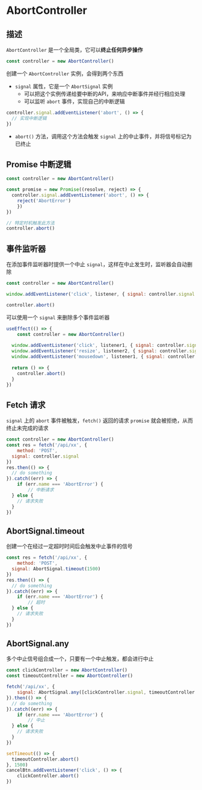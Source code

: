 # AbortController

## 描述

`AbortController` 是一个全局类，它可以**终止任何异步操作**

```js
const controller = new AbortController()
```

创建一个 `AbortController` 实例，会得到两个东西

- `signal` 属性，它是一个 `AbortSignal` 实例
  - 可以把这个实例传递给要中断的API，来响应中断事件并经行相应处理
  - 可以监听 `abort` 事件，实现自己的中断逻辑

```js
controller.signal.addEventListener('abort', () => {
  // 实现中断逻辑
})
```

- `abort()` 方法，调用这个方法会触发 `signal` 上的中止事件，并将信号标记为已终止

## Promise 中断逻辑

```js
const controller = new AbortController()

const promise = new Promise((resolve, reject) => {
  controller.signal.addEventListener('abort', () => {
  	reject('AbortError')
	})
})

// 特定时机触发此方法
controller.abort()
```

## 事件监听器

在添加事件监听器时提供一个中止 `signal`，这样在中止发生时，监听器会自动删除

```js
const controller = new AbortController()

window.addEventListener('click', listener, { signal: controller.signal })

controller.abort()
```

可以使用一个 `signal` 来删除多个事件监听器

```js
useEffect(() => {
	const controller = new AbortController()
  
  window.addEventListener('click', listener1, { signal: controller.signal })
  window.addEventListener('resize', listener2, { signal: controller.signal })
  window.addEventListener('mousedown', listener1, { signal: controller.signal })
  
  return () => {
    controller.abort()
  }
})
```

## Fetch 请求

`signal` 上的 `abort` 事件被触发，`fetch()` 返回的请求 `promise` 就会被拒绝，从而终止未完成的请求

```js
const controller = new AbortController()
const res = fetch('/api/xx', {
	method: 'POST',
  signal: controller.signal
})
res.then(() => {
  // do something
}).catch((err) => {
	if (err.name === 'AbortError') {
		// 中断请求
  } else {
    // 请求失败
  }
})
```

## AbortSignal.timeout

创建一个在经过一定超时时间后会触发中止事件的信号

```js
const res = fetch('/api/xx', {
	method: 'POST',
  signal: AbortSignal.timeout(1500)
})
res.then(() => {
  // do something
}).catch((err) => {
	if (err.name === 'AbortError') {
		// 超时
  } else {
    // 请求失败
  }
})
```

## AbortSignal.any

多个中止信号组合成一个，只要有一个中止触发，都会进行中止

```js
const clickController = new AbortController()
const timeoutController = new AbortController()

fetch('/api/xx', {
	signal: AbortSignal.any([clickController.signal, timeoutController.signal])
}).then(() => {
  // do something
}).catch((err) => {
	if (err.name === 'AbortError') {
		// 中止
  } else {
    // 请求失败
  }
})

setTimeout(() => {
  timeoutController.abort()
}, 1500)
cancelBtn.addEventListener('click', () => {
	clickController.abort()
})
```

